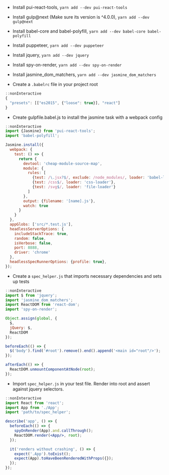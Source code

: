 - Install pui-react-tools, `yarn add --dev pui-react-tools`

- Install gulp@next (Make sure its version is ^4.0.0), `yarn add --dev gulp@next`

- Install babel-core and babel-polyfill, `yarn add --dev babel-core babel-polyfill`

- Install puppeteer, `yarn add --dev puppeteer`

- Install jquery, `yarn add --dev jquery`

- Install spy-on-render, `yarn add --dev spy-on-render`

- Install jasmine_dom_matchers, `yarn add --dev jasmine_dom_matchers`

- Create a `.babelrc` file in your project root

```jsx harmony
::nonInteractive
{
  "presets": [["es2015", {"loose": true}], "react"]
}
```

- Create gulpfile.babel.js to install the jasmine task with a webpack config

```jsx harmony
::nonInteractive
import {Jasmine} from 'pui-react-tools';
import 'babel-polyfill';

Jasmine.install({
  webpack: {
    test: () => {
      return {
        devtool: 'cheap-module-source-map',
        module: {
          rules: [
            {test: /\.jsx?$/, exclude: /node_modules/, loader: 'babel-loader', query: {presets: ['react']}},
            {test: /css$/, loader: 'css-loader'},
            {test: /svg$/, loader: 'file-loader'}
          ]
        },
        output: {filename: '[name].js'},
        watch: true
      }
    }
  },
  appGlobs: ['src/*.test.js'],
  headlessServerOptions: {
    includeStackTrace: true,
    random: false,
    isVerbose: false,
    port: 8888,
    driver: 'chrome'
  },
  headlessSpecRunnerOptions: {profile: true},
});
```

- Create a `spec_helper.js` that imports necessary dependencies and sets up tests

```jsx harmony
::nonInteractive
import $ from 'jquery';
import 'jasmine_dom_matchers';
import ReactDOM from 'react-dom';
import 'spy-on-render';

Object.assign(global, {
  $,
  jQuery: $,
  ReactDOM
});

beforeEach(() => {
  $('body').find('#root').remove().end().append('<main id="root"/>');
});

afterEach(() => {
  ReactDOM.unmountComponentAtNode(root);
});
```

- Import `spec_helper.js` in your test file. Render into root and assert against jquery selectors.

```jsx harmony
::nonInteractive
import React from 'react';
import App from './App';
import 'path/to/spec_helper';

describe('app', () => {
  beforeEach(() => {
    spyOnRender(App).and.callThrough();
    ReactDOM.render(<App/>, root);
  });

  it('renders without crashing', () => {
    expect('.App').toExist();
    expect(App).toHaveBeenRenderedWithProps({});
  });
});
```